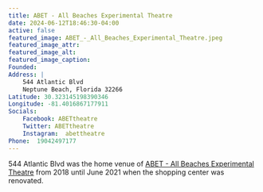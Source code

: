 ```yaml
---
title: ABET - All Beaches Experimental Theatre
date: 2024-06-12T18:46:30-04:00
active: false
featured_image: ABET_-_All_Beaches_Experimental_Theatre.jpeg
featured_image_attr:
featured_image_alt:
featured_image_caption:
Founded: 
Address: |
    544 Atlantic Blvd
    Neptune Beach, Florida 32266
Latitude: 30.323145198390346
Longitude: -81.4016867177911
Socials:
    Facebook: ABETtheatre
    Twitter: ABETtheatre
    Instagram: 	abettheatre
Phone: 	19042497177
---
```

544 Atlantic Blvd was the home venue of [ABET - All Beaches Experimental Theatre](/theatres/abet-all-beaches-experimental-theatre) from 2018 until June 2021 when the shopping center was renovated.